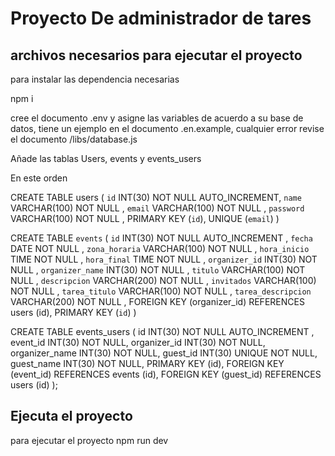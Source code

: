 # Proyecto De administrador de tares

## archivos necesarios para ejecutar el proyecto

para instalar las dependencia necesarias

npm i

cree el documento .env y asigne las variables de acuerdo a su base de datos, tiene un ejemplo en el documento .en.example, cualquier error revise el documento /libs/database.js

Añade las tablas Users, events y events_users

En este orden 

 CREATE TABLE users ( 
 `id` INT(30) NOT NULL AUTO_INCREMENT,
 `name` VARCHAR(100) NOT NULL , 
 `email` VARCHAR(100) NOT NULL , 
 `password` VARCHAR(100) NOT NULL , 
 PRIMARY KEY (`id`), 
 UNIQUE (`email`)
 )
 
 
 CREATE TABLE `events` ( 
     `id` INT(30) NOT NULL AUTO_INCREMENT ,
     `fecha` DATE NOT NULL , 
     `zona_horaria` VARCHAR(100) NOT NULL , 
     `hora_inicio` TIME NOT NULL , 
     `hora_final` TIME NOT NULL ,
     `organizer_id` INT(30) NOT NULL ,
     `organizer_name` INT(30) NOT NULL ,
     `titulo` VARCHAR(100) NOT NULL , 
     `descripcion` VARCHAR(200) NOT NULL , 
     `invitados` VARCHAR(100) NOT NULL , 
     `tarea_titulo` VARCHAR(100) NOT NULL , 
     `tarea_descripcion` VARCHAR(200) NOT NULL , 
     FOREIGN KEY (organizer_id) REFERENCES users (id),
     PRIMARY KEY (`id`)
    )
 
 CREATE TABLE events_users (
     id INT(30) NOT NULL AUTO_INCREMENT ,
     event_id INT(30) NOT NULL,
     organizer_id INT(30) NOT NULL,
     organizer_name INT(30) NOT NULL,
     guest_id INT(30) UNIQUE NOT NULL,
     guest_name INT(30) NOT NULL,
     PRIMARY KEY (id),
     FOREIGN KEY (event_id) REFERENCES events (id),
     FOREIGN KEY (guest_id) REFERENCES users (id)
 );


## Ejecuta el proyecto

para ejecutar el proyecto
npm run dev
